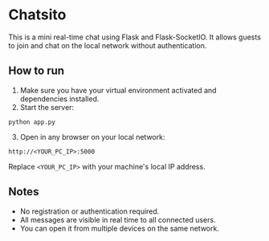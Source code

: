 # Chatsito

This is a mini real-time chat using Flask and Flask-SocketIO. It allows guests to join and chat on the local network without authentication.

## How to run

1. Make sure you have your virtual environment activated and dependencies installed.
2. Start the server:

```
python app.py
```

3. Open in any browser on your local network:

```
http://<YOUR_PC_IP>:5000
```

Replace `<YOUR_PC_IP>` with your machine's local IP address.

## Notes
- No registration or authentication required.
- All messages are visible in real time to all connected users.
- You can open it from multiple devices on the same network.
